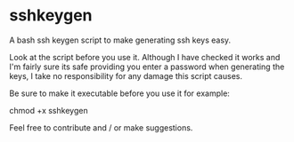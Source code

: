 sshkeygen
=========

A bash ssh keygen script to make generating ssh keys easy.

Look at the script before you use it. Although I have checked it works and I'm fairly sure its safe providing you enter a password when generating the keys, I take no responsibility for any damage this script causes.

Be sure to make it executable before you use it for example:

  chmod +x sshkeygen

Feel free to contribute and / or make suggestions.

